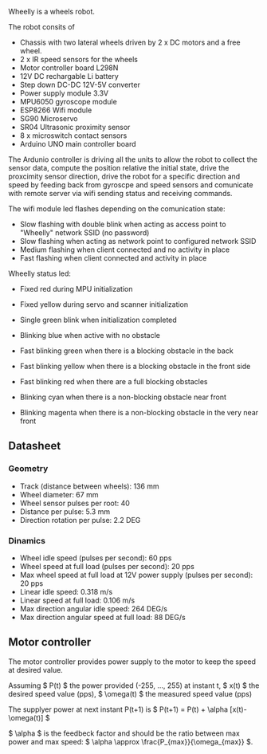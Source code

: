 Wheelly is a wheels robot.

The robot consits of

- Chassis with two lateral wheels driven by 2 x DC motors and a free wheel.
- 2 x IR speed sensors for the wheels
- Motor controller board L298N
- 12V DC rechargable Li battery
- Step down DC-DC 12V-5V converter
- Power supply module 3.3V
- MPU6050 gyroscope module
- ESP8266 Wifi module
- SG90 Microservo
- SR04 Ultrasonic proximity sensor
- 8 x microswitch contact sensors
- Arduino UNO main controller board

The Ardunio controller is driving all the units to allow the robot to collect the sensor data, compute the position relative the initial state, drive the proxcimity sensor direction, drive the robot for a specific direction and speed by feeding back from gyroscpe and speed sensors and comunicate with remote server via wifi sending status and receiving commands.

The wifi module led flashes depending on the comunication state:

- Slow flashing with double blink when acting as access point to "Wheelly" network SSID (no password)
- Slow flashing when acting as network point to configured network SSID
- Medium flashing when client connected and no activity in place
- Fast flashing when client connected and activity in place


Wheelly status led:

- Fixed red during MPU initialization
- Fixed yellow during servo and scanner initialization
- Single green blink when initialization completed

- Blinking blue when active with no obstacle
- Fast blinking green when there is a blocking obstacle in the back
- Fast blinking yellow when there is a blocking obstacle in the front side
- Fast blinking red when there are a full blocking obstacles
- Blinking cyan when there is a non-blocking obstacle near front
- Blinking magenta when there is a non-blocking obstacle in the very near front

## Datasheet

### Geometry 

- Track (distance between wheels): 136 mm
- Wheel diameter: 67 mm
- Wheel sensor pulses per root: 40
- Distance per pulse: 5.3 mm
- Direction rotation per pulse: 2.2 DEG

### Dinamics

- Wheel idle speed (pulses per second): 60 pps
- Wheel speed at full load (pulses per second): 20 pps
- Max wheel speed at full load at 12V power supply (pulses per second): 20 pps
- Linear idle speed: 0.318 m/s
- Linear speed at full load: 0.106 m/s
- Max direction angular idle speed: 264 DEG/s
- Max direction angular speed at full load: 88 DEG/s

## Motor controller

The motor controller provides power supply to the motor to keep the speed at desired value.

Assuming $ P(t) $ the power provided (-255, ..., 255) at instant t,
$ x(t) $ the desired speed value (pps),
$ \omega(t) $ the measured speed value (pps)

The supplyer power at next instant P(t+1) is
$ P(t+1) = P(t) + \alpha [x(t)- \omega(t)] $

$ \alpha $ is the feedbeck factor and should be the ratio between max power and max speed:
$ \alpha  \approx \frac{P_{max}}{\omega_{max}}  $.



